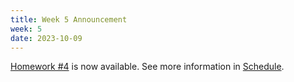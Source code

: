 ```yaml
---
title: Week 5 Announcement
week: 5
date: 2023-10-09
---
```


[Homework #4](https://basics.sjtu.edu.cn/~yangqizhe/pdf/dm2023w/homework/DM-hw4.pdf) is now available. See more information in [Schedule](../schedule).
